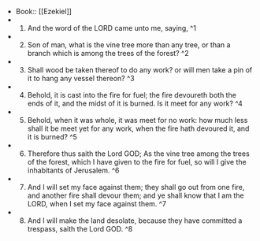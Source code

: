 - Book:: [[Ezekiel]]
- 1. And the word of the LORD came unto me, saying, ^1
- 2. Son of man, what is the vine tree more than any tree, or than a branch which is among the trees of the forest? ^2
- 3. Shall wood be taken thereof to do any work? or will men take a pin of it to hang any vessel thereon? ^3
- 4. Behold, it is cast into the fire for fuel; the fire devoureth both the ends of it, and the midst of it is burned. Is it meet for any work? ^4
- 5. Behold, when it was whole, it was meet for no work: how much less shall it be meet yet for any work, when the fire hath devoured it, and it is burned? ^5
- 6. Therefore thus saith the Lord GOD; As the vine tree among the trees of the forest, which I have given to the fire for fuel, so will I give the inhabitants of Jerusalem. ^6
- 7. And I will set my face against them; they shall go out from one fire, and another fire shall devour them; and ye shall know that I am the LORD, when I set my face against them. ^7
- 8. And I will make the land desolate, because they have committed a trespass, saith the Lord GOD. ^8
